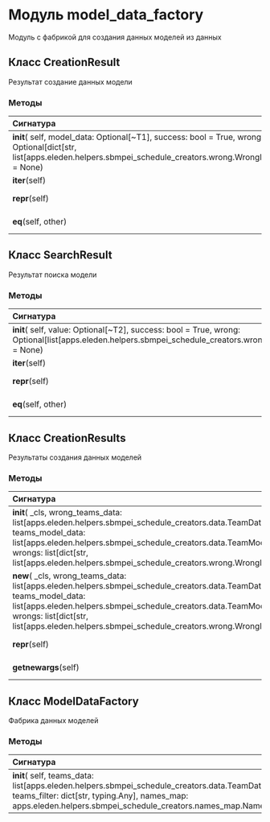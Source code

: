 # Модуль model_data_factory

Модуль с фабрикой для создания данных моделей из данных

## Класс CreationResult

Результат создание данных модели

### Методы

| Сигнатура                                                                                                                                                               | Декораторы | Описание            |
| :---------------------------------------------------------------------------------------------------------------------------------------------------------------------- | :--------- | :------------------ |
| __init__( self, model_data: Optional[~T1], success: bool = True, wrong: Optional[dict[str, list[apps.eleden.helpers.sbmpei_schedule_creators.wrong.WrongItem]]] = None) | -          | -                   |
| __iter__(self)                                                                                                                                                          | -          | -                   |
| __repr__(self)                                                                                                                                                          | -          | Return repr(self).  |
| __eq__(self, other)                                                                                                                                                     | -          | Return self==value. |

## Класс SearchResult

Результат поиска модели

### Методы

| Сигнатура                                                                                                                                               | Декораторы | Описание            |
| :------------------------------------------------------------------------------------------------------------------------------------------------------ | :--------- | :------------------ |
| __init__( self, value: Optional[~T2], success: bool = True, wrong: Optional[list[apps.eleden.helpers.sbmpei_schedule_creators.wrong.WrongItem]] = None) | -          | -                   |
| __iter__(self)                                                                                                                                          | -          | -                   |
| __repr__(self)                                                                                                                                          | -          | Return repr(self).  |
| __eq__(self, other)                                                                                                                                     | -          | Return self==value. |

## Класс CreationResults

Результаты создания данных моделей

### Методы

| Сигнатура                                                                                                                                                                                                                                                                                 | Декораторы | Описание                                                                           |
| :---------------------------------------------------------------------------------------------------------------------------------------------------------------------------------------------------------------------------------------------------------------------------------------- | :--------- | :--------------------------------------------------------------------------------- |
| __init__( _cls, wrong_teams_data: list[apps.eleden.helpers.sbmpei_schedule_creators.data.TeamData], teams_model_data: list[apps.eleden.helpers.sbmpei_schedule_creators.data.TeamModelData], wrongs: list[dict[str, list[apps.eleden.helpers.sbmpei_schedule_creators.wrong.WrongItem]]]) | -          | Create new instance of CreationResults(wrong_teams_data, teams_model_data, wrongs) |
| __new__( _cls, wrong_teams_data: list[apps.eleden.helpers.sbmpei_schedule_creators.data.TeamData], teams_model_data: list[apps.eleden.helpers.sbmpei_schedule_creators.data.TeamModelData], wrongs: list[dict[str, list[apps.eleden.helpers.sbmpei_schedule_creators.wrong.WrongItem]]])  | -          | Create new instance of CreationResults(wrong_teams_data, teams_model_data, wrongs) |
| __repr__(self)                                                                                                                                                                                                                                                                            | -          | Return a nicely formatted representation string                                    |
| __getnewargs__(self)                                                                                                                                                                                                                                                                      | -          | Return self as a plain tuple. Used by copy and pickle.                             |

## Класс ModelDataFactory

Фабрика данных моделей

### Методы

| Сигнатура                                                                                                                                                                                                      | Декораторы | Описание |
| :------------------------------------------------------------------------------------------------------------------------------------------------------------------------------------------------------------- | :--------- | :------- |
| __init__( self, teams_data: list[apps.eleden.helpers.sbmpei_schedule_creators.data.TeamData], teams_filter: dict[str, typing.Any], names_map: apps.eleden.helpers.sbmpei_schedule_creators.names_map.NamesMap) | -          | -        |